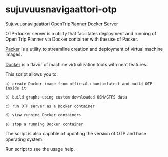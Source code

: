 sujuvuusnavigaattori-otp
========================

Sujuvuusnavigaattori OpenTripPlanner Docker Server

OTP-docker server is a utility that facilitates deployment and running
of Open Trip Planner via Docker container with the use of Packer.

[Packer](https://packer.io/) is a utility to streamline creation and deployment of virtual
machine images.

[Docker](http://docker.io/) is a flavor of machine virtualization tools with neat features.

This script allows you to:

    a) create Docker image from official ubuntu:latest and build OTP inside it

    b) build graphs using custom downloaded OSM/GTFS data

    c) run OTP server as a Docker container

    d) view running Docker containers

    e) stop a running Docker container

The script is also capable of updating the version of OTP and base operating 
system.

Run script to see the usage help.